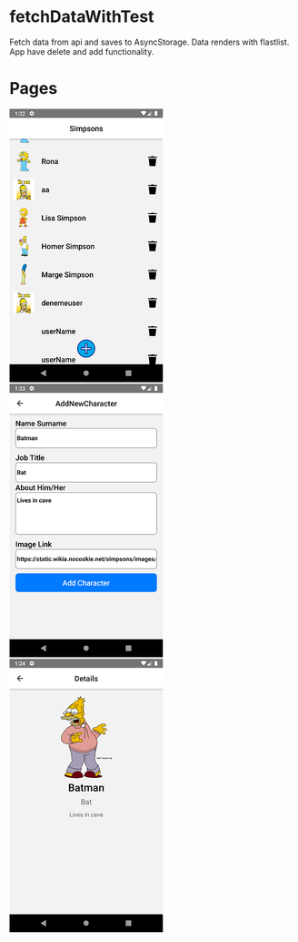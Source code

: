 # fetchDataWithTest
Fetch data from api and saves to AsyncStorage. Data renders with flastlist. App have delete and add functionality. 

# Pages
![image of homeScreen](https://github.com/srdrbdrd/fetchDataWithTest/blob/master/screenshots/Home.png) ![image of addScreen](https://github.com/srdrbdrd/fetchDataWithTest/blob/master/screenshots/Add.png) ![image of detailScreen](https://github.com/srdrbdrd/fetchDataWithTest/blob/master/screenshots/Detail.png)  
